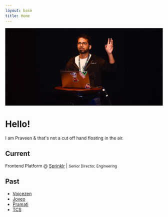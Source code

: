 ```yaml
---
layout: base
title: Home
---
```


<picture class="hero-banner">
  <source srcSet="home-banner.avif" type="image/avif"/>
  <source srcSet="home-banner.webp" type="image/webp"/>
  <img decoding="async" loading="lazy" src="home-banner.webp" alt="Praveen at VueDay, 2019"/>
</picture>

# Hello!

I am Praveen & that's not a cut off hand floating in the air.

## Current

Frontend Platform @ [Sprinklr](sprinklr.com) | <small>Senior Director, Engineering</small>

## Past

- [Voicezen](voicezen.ai)
- [Joveo](joveo.com)
- [Pramati](pramati.com)
- [TCS](tcs.com)
